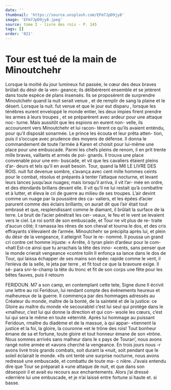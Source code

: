 ```yaml
---
date: ''
thumbnail: 'https://source.unsplash.com/EFm7JpD9jy8'
image: 'EFm7JpD9jy8.jpeg'
source: tome I - livre des rois - P. 145
tags: []
order: '021'
---
```


# Tour est tué de la main de Minoutchehr

Lorsque la moitié du jour lumineux fut passée, le cœur des deux braves brûlait du désir de la ven- geance; ils délibérèrent ensemble et se jetèrent dans
toute espèce de plans insensés. Ils se proposèrent de surprendre Minoutchehr quand la nuit serait venue , et de remplir de sang la plaine et le désert. Lorsque
la nuit. fut venue et que le jour eut disparu , lorsque les ténèbres eurent enveloppé le monde entier, les
deux impies firent prendre les armes à leurs troupes , et se préparèrent avec ardeur pour une attaque noc- turne. Mais aussitôt que les espions en eurent non- velle, ils accoururent vers Minoutchehr et lui racon- tèrent ce qu’ils avaient enténdu, pour qu’il disposât
sonarmée. Le prince les écouta et leur prêta atten-
tion, puis il s’occupe avec prudence des moyens de défense. Il donna le commandement de toute l’armée à
Karen et choisit pour lui-même une place pour une embuscade. Parmi les chefs pleins de renom, il en prit trente mille braves, vaillants et armés de poi- gnards. Il trouva une place convenable pour une em- buscade, et vit que les cavaliers étaient pleins d’ar-
deurs et tels qu’il en avait besoin. Tour, quand la
M6 LE LIVRE DES ROIS.
nuit fut devenue sombre, s’avança avec cent mille hommes ceints pour le combat, résolus et préparés
à tenter l’attaque nocturne, et levant leurs lances
jusqu’aux nuages; mais lorsqu’il arriva, il vit l’ar-
mée en ordre, et des étendards brillans devant elle.
Il vit qu’il ne lui restait qu’à combattre et à lutter,
et éleva le cri de guerre au milieu de ses troupes. L’air devint comme un nuage par la poussière des ca- valiers, et les épées d’acier parurent comme des éclairs
brillants; on aurait dit que l’air était tout embrasé et
que, resplendissant comme le diamant, il brûlait la surface de la terre. Le bruit de l’acier pénétrait les cer-
veaux, le feu et le vent se levaient vers le ciel. Le roi
sortit de son embuscade, et Tour ne vit plus de re- traite d’aucun côté; il ramassa les rênes de son cheval
et tourna le dos, et des cris effrayants s’élevaient de l’armée. Minoutchehr se précipita après lui, et plein
du désir de la vengeance, il atteignit Tour le re- nommé. Il poussa un grand cri contre cet homme injuste: « Arrête, ô tyran plein d’ardeur pour le com-
«hatl Est-ce ainsi que tu arrachais la tête des inno- «cents, sans penser que le monde crierait vengeance «contre toiln Il enfonça sa lance dans le dos de Tour, qui laissa échapper de ses mains son épée: rapide comme le vent, il l’enleva de la selle, le jeta par terre , et fit tout ce que la bravoure exige. Il sé-
para snr-le-champ la tête du tronc et fit de son corps une fête pour les bêtes fauves, puis il retourn

FERIDOUN. M7 a son camp, en contemplant cette tete, Signe dune
Il écrivit une lettre au roi Feridoun, lui rendant compte des événements heureux et malheureux de
la guerre. Il commença par des hommages adressés au Créateur du monde, maître de la bonté, de la sainteté et de la justice: ce Gloire au maître du monde «le secourablel c’est lui seul qui protége dans le «malheur, c’est lui qui donne la direction et qui con- wsole les cœurs, c’est lui qui sera le même en toute «éternité. Après lui hommage au puissant Feridoun, rmaître du diadème et de la massue, à qui appar- «tiennent la justice et la foi, la gloire, la couronne «et le trône des rois! Tout bonheur émane de sa
et fortune, toute gloire et tout honneur émane de son «trône. Nous sommes arrivés sans malheur dans le
s pays de Touran’, nous avons rangé notre armée et «avons cherché la vengeance. En trois jours nous
-r avons livré trois grands combats, soit durant la «nuit, soit pendant que le soleil éclairait le monde. «Ils ont tenté une surprise nocturne, nous avons redressé une embuscade, et combattu de toute ma- c nière. J’avais entendu dire que Tour se préparait à
«une attaque de nuit, et que dans son désespoir il
et avait eu recours aux enchantements. Alors j’ai dressé «derrière lui une embuscade, et je n’ai laissé entre
fortune si haute et. si basse.
